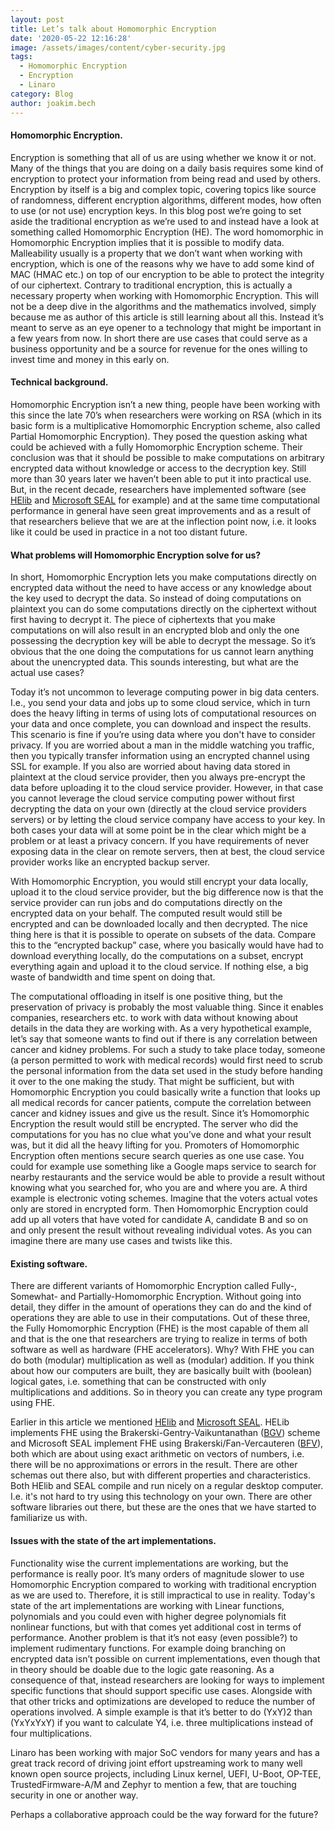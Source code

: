 ```yaml
---
layout: post
title: Let’s talk about Homomorphic Encryption
date: '2020-05-22 12:16:28'
image: /assets/images/content/cyber-security.jpg
tags:
  - Homomorphic Encryption
  - Encryption
  - Linaro
category: Blog
author: joakim.bech
---
```

#### **Homomorphic Encryption.**

Encryption is something that all of us are using whether we know it or not. Many of the things that you are doing on a daily basis requires some kind of encryption to protect your information from being read and used by others. Encryption by itself is a big and complex topic, covering topics like source of randomness, different encryption algorithms, different modes, how often to use (or not use) encryption keys. In this blog post we’re going to set aside the traditional encryption as we’re used to and instead have a look at something called Homomorphic Encryption (HE). The word homomorphic in Homomorphic Encryption implies that it is possible to modify data. Malleability usually is a property that we don’t want when working with encryption, which is one of the reasons why we have to add some kind of MAC (HMAC etc.) on top of our encryption to be able to protect the integrity of our ciphertext. Contrary to traditional encryption, this is actually a necessary property when working with Homomorphic Encryption. This will not be a deep dive in the algorithms and the mathematics involved, simply because me as author of this article is still learning about all this. Instead it’s meant to serve as an eye opener to a technology that might be important in a few years from now. In short there are use cases that could serve as a business opportunity and be a source for revenue for the ones willing to invest time and money in this early on.

#### **Technical background.**

Homomorphic Encryption isn’t a new thing, people have been working with this since the late 70’s when researchers were working on RSA (which in its basic form is a multiplicative Homomorphic Encryption scheme, also called Partial Homomorphic Encryption). They posed the question asking what could be achieved with a fully Homomorphic Encryption scheme. Their conclusion was that it should be possible to make computations on arbitrary encrypted data without knowledge or access to the decryption key. Still more than 30 years later we haven’t been able to put it into practical use. But, in the recent decade, researchers have implemented software (see [HElib](https://github.com/shaih/HElib) and [Microsoft SEAL](https://www.microsoft.com/en-us/research/project/microsoft-seal/) for example) and at the same time computational performance in general have seen great improvements and as a result of that researchers believe that we are at the inflection point now, i.e. it looks like it could be used in practice in a not too distant future.

#### **What problems will Homomorphic Encryption solve for us?**

In short, Homomorphic Encryption lets you make computations directly on encrypted data without the need to have access or any knowledge about the key used to decrypt the data. So instead of doing computations on plaintext you can do some computations directly on the ciphertext without first having to decrypt it. The piece of ciphertexts that you make computations on will also result in an encrypted blob and only the one possessing the decryption key will be able to decrypt the message. So it’s obvious that the one doing the computations for us cannot learn anything about the unencrypted data. This sounds interesting, but what are the actual use cases?

Today it’s not uncommon to leverage computing power in big data centers. I.e., you send your data and jobs up to some cloud service, which in turn does the heavy lifting in terms of using lots of computational resources on your data and once complete, you can download and inspect the results. This scenario is fine if you’re using data where you don't have to consider privacy. If you are worried about a man in the middle watching you traffic, then you typically transfer information using an encrypted channel using SSL for example. If you also are worried about having data stored in plaintext at the cloud service provider, then you always pre-encrypt the data before uploading it to the cloud service provider. However, in that case you cannot leverage the cloud service computing power without first decrypting the data on your own (directly at the cloud service providers servers) or by letting the cloud service company have access to your key. In both cases your data will at some point be in the clear which might be a problem or at least a privacy concern. If you have requirements of never exposing data in the clear on remote servers, then at best, the cloud service provider works like an encrypted backup server.

With Homomorphic Encryption, you would still encrypt your data locally, upload it to the cloud service provider, but the big difference now is that the service provider can run jobs and do computations directly on the encrypted data on your behalf. The computed result would still be encrypted and can be downloaded locally and then decrypted. The nice thing here is that it is possible to operate on subsets of the data. Compare this to the “encrypted backup” case, where you basically would have had to download everything locally, do the computations on a subset, encrypt everything again and upload it to the cloud service. If nothing else, a big waste of bandwidth and time spent on doing that.

The computational offloading in itself is one positive thing, but the preservation of privacy is probably the most valuable thing. Since it enables companies, researchers etc. to work with data without knowing about details in the data they are working with. As a very hypothetical example, let’s say that someone wants to find out if there is any correlation between cancer and kidney problems. For such a study to take place today, someone (a person permitted to work with medical records) would first need to scrub the personal information from the data set used in the study before handing it over to the one making the study. That might be sufficient, but with Homomorphic Encryption you could basically write a function that looks up all medical records for cancer patients, compute the correlation between cancer and kidney issues and give us the result. Since it’s Homomorphic Encryption the result would still be encrypted. The server who did the computations for you has no clue what you’ve done and what your result was, but it did all the heavy lifting for you. Promoters of Homomorphic Encryption often mentions secure search queries as one use case. You could for example use something like a Google maps service to search for nearby restaurants and the service would be able to provide a result without knowing what you searched for, who you are and where you are. A third example is electronic voting schemes. Imagine that the voters actual votes only are stored in encrypted form. Then Homomorphic Encryption could add up all voters that have voted for candidate A, candidate B and so on and only present the result without revealing individual votes. As you can imagine there are many use cases and twists like this.

#### **Existing software.**

There are different variants of Homomorphic Encryption called Fully-, Somewhat- and Partially-Homomorphic Encryption. Without going into detail, they differ in the amount of operations they can do and the kind of operations they are able to use in their computations. Out of these three, the Fully Homomorphic Encryption (FHE) is the most capable of them all and that is the one that researchers are trying to realize in terms of both software as well as hardware (FHE accelerators). Why? With FHE you can do both (modular) multiplication as well as (modular) addition. If you think about how our computers are built, they are basically built with (boolean) logical gates, i.e. something that can be constructed with only multiplications and additions. So in theory you can create any type program using FHE.

Earlier in this article we mentioned [HElib](https://github.com/shaih/HElib) and [Microsoft SEAL](https://www.microsoft.com/en-us/research/project/microsoft-seal/). HELib implements FHE using the Brakerski-Gentry-Vaikuntanathan ([BGV](https://eprint.iacr.org/2011/277)) scheme and Microsoft SEAL implement FHE using Brakerski/Fan-Vercauteren ([BFV](https://eprint.iacr.org/2012/144)), both which are about using exact arithmetic on vectors of numbers, i.e. there will be no approximations or errors in the result. There are other schemas out there also, but with different properties and characteristics. Both HElib and SEAL compile and run nicely on a regular desktop computer. I.e. it's not hard to try using this technology on your own. There are other software libraries out there, but these are the ones that we have started to familiarize us with.

#### **Issues with the state of the art implementations.**

Functionality wise the current implementations are working, but the performance is really poor. It’s many orders of magnitude slower to use Homomorphic Encryption compared to working with traditional encryption as we are used to. Therefore, it is still impractical to use in reality. Today's state of the art implementations are working with Linear functions, polynomials and you could even with higher degree polynomials fit nonlinear functions, but with that comes yet additional cost in terms of performance. Another problem is that it’s not easy (even possible?) to implement rudimentary functions. For example doing branching on encrypted data isn’t possible on current implementations, even though that in theory should be doable due to the logic gate reasoning. As a consequence of that, instead researchers are looking for ways to implement specific functions that should support specific use cases. Alongside with that other tricks and optimizations are developed to reduce the number of operations involved. A simple example is that it’s better to do (YxY)2 than (YxYxYxY) if you want to calculate Y4, i.e. three multiplications instead of four multiplications.

Linaro has been working with major SoC vendors for many years and has a great track record of driving joint effort upstreaming work to many well known open source projects, including Linux kernel, UEFI, U-Boot, OP-TEE, TrustedFirmware-A/M and Zephyr to mention a few, that are touching security in one or another way.

Perhaps a collaborative approach could be the way forward for the future?
